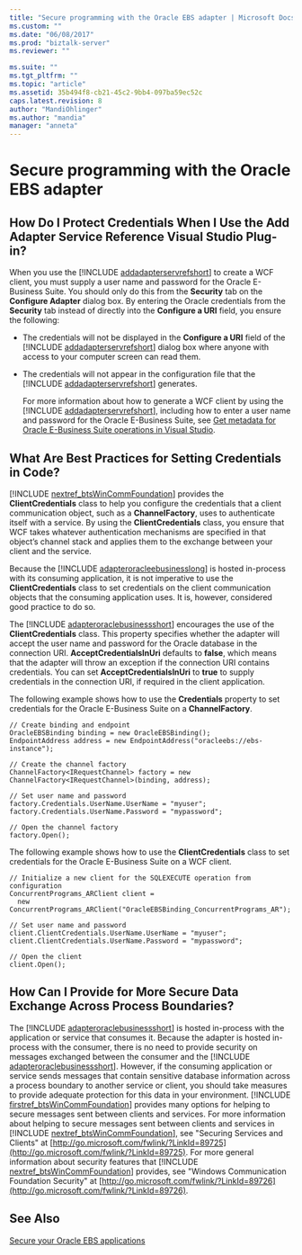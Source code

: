 ```yaml
---
title: "Secure programming with the Oracle EBS adapter | Microsoft Docs"
ms.custom: ""
ms.date: "06/08/2017"
ms.prod: "biztalk-server"
ms.reviewer: ""

ms.suite: ""
ms.tgt_pltfrm: ""
ms.topic: "article"
ms.assetid: 35b494f8-cb21-45c2-9bb4-097ba59ec52c
caps.latest.revision: 8
author: "MandiOhlinger"
ms.author: "mandia"
manager: "anneta"
---
```

# Secure programming with the Oracle EBS adapter
## How Do I Protect Credentials When I Use the Add Adapter Service Reference Visual Studio Plug-in?  
 When you use the [!INCLUDE [addadapterservrefshort](../../includes/addadapterservrefshort-md.md)] to create a WCF client, you must supply a user name and password for the Oracle E-Business Suite. You should only do this from the <strong>Security</strong> tab on the <strong>Configure Adapter</strong> dialog box. By entering the Oracle credentials from the <strong>Security</strong> tab instead of directly into the <strong>Configure a URI</strong> field, you ensure the following:  
  
- The credentials will not be displayed in the <strong>Configure a URI</strong> field of the [!INCLUDE [addadapterservrefshort](../../includes/addadapterservrefshort-md.md)] dialog box where anyone with access to your computer screen can read them.  
  
- The credentials will not appear in the configuration file that the [!INCLUDE [addadapterservrefshort](../../includes/addadapterservrefshort-md.md)] generates.  
  
  For more information about how to generate a WCF client by using the [!INCLUDE [addadapterservrefshort](../../includes/addadapterservrefshort-md.md)], including how to enter a user name and password for the Oracle E-Business Suite, see [Get metadata for Oracle E-Business Suite operations in Visual Studio](../../adapters-and-accelerators/adapter-oracle-ebs/get-metadata-for-oracle-e-business-suite-operations-in-visual-studio.md).  
  
## What Are Best Practices for Setting Credentials in Code?  
 [!INCLUDE [nextref_btsWinCommFoundation](../../includes/nextref-btswincommfoundation-md.md)] provides the <strong>ClientCredentials</strong> class to help you configure the credentials that a client communication object, such as a <strong>ChannelFactory</strong>, uses to authenticate itself with a service. By using the <strong>ClientCredentials</strong> class, you ensure that WCF takes whatever authentication mechanisms are specified in that object’s channel stack and applies them to the exchange between your client and the service.  
  
 Because the [!INCLUDE [adapteroracleebusinesslong](../../includes/adapteroracleebusinesslong-md.md)] is hosted in-process with its consuming application, it is not imperative to use the <strong>ClientCredentials</strong> class to set credentials on the client communication objects that the consuming application uses. It is, however, considered good practice to do so.  
  
 The [!INCLUDE [adapteroraclebusinessshort](../../includes/adapteroraclebusinessshort-md.md)] encourages the use of the <strong>ClientCredentials</strong> class. This property specifies whether the adapter will accept the user name and password for the Oracle database in the connection URI. <strong>AcceptCredentialsInUri</strong> defaults to <strong>false</strong>, which means that the adapter will throw an exception if the connection URI contains credentials. You can set <strong>AcceptCredentialsInUri</strong> to <strong>true</strong> to supply credentials in the connection URI, if required in the client application.  
  
 The following example shows how to use the **Credentials** property to set credentials for the Oracle E-Business Suite on a **ChannelFactory**.  
  
```  
// Create binding and endpoint  
OracleEBSBinding binding = new OracleEBSBinding();  
EndpointAddress address = new EndpointAddress("oracleebs://ebs-instance");  
  
// Create the channel factory   
ChannelFactory<IRequestChannel> factory = new ChannelFactory<IRequestChannel>(binding, address);  
  
// Set user name and password  
factory.Credentials.UserName.UserName = "myuser";  
factory.Credentials.UserName.Password = "mypassword";  
  
// Open the channel factory  
factory.Open();  
```  
  
 The following example shows how to use the **ClientCredentials** class to set credentials for the Oracle E-Business Suite on a WCF client.  
  
```  
// Initialize a new client for the SQLEXECUTE operation from configuration   
ConcurrentPrograms_ARClient client =   
  new ConcurrentPrograms_ARClient("OracleEBSBinding_ConcurrentPrograms_AR");  
  
// Set user name and password  
client.ClientCredentials.UserName.UserName = "myuser";  
client.ClientCredentials.UserName.Password = "mypassword";  
  
// Open the client  
client.Open();  
```  
  
## How Can I Provide for More Secure Data Exchange Across Process Boundaries?  
 The [!INCLUDE [adapteroraclebusinessshort](../../includes/adapteroraclebusinessshort-md.md)] is hosted in-process with the application or service that consumes it. Because the adapter is hosted in-process with the consumer, there is no need to provide security on messages exchanged between the consumer and the [!INCLUDE [adapteroraclebusinessshort](../../includes/adapteroraclebusinessshort-md.md)]. However, if the consuming application or service sends messages that contain sensitive database information across a process boundary to another service or client, you should take measures to provide adequate protection for this data in your environment. [!INCLUDE [firstref_btsWinCommFoundation](../../includes/firstref-btswincommfoundation-md.md)] provides many options for helping to secure messages sent between clients and services. For more information about helping to secure messages sent between clients and services in [!INCLUDE [nextref_btsWinCommFoundation](../../includes/nextref-btswincommfoundation-md.md)], see "Securing Services and Clients" at [http://go.microsoft.com/fwlink/?LinkId=89725](http://go.microsoft.com/fwlink/?LinkId=89725). For more general information about security features that [!INCLUDE [nextref_btsWinCommFoundation](../../includes/nextref-btswincommfoundation-md.md)] provides, see "Windows Communication Foundation Security" at [http://go.microsoft.com/fwlink/?LinkId=89726](http://go.microsoft.com/fwlink/?LinkId=89726).  
  
## See Also  
 [Secure your Oracle EBS applications](secure-your-oracle-ebs-applications.md)